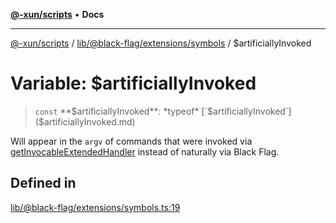 [**@-xun/scripts**](../../../../../README.md) • **Docs**

***

[@-xun/scripts](../../../../../README.md) / [lib/@black-flag/extensions/symbols](../README.md) / $artificiallyInvoked

# Variable: $artificiallyInvoked

> `const` **$artificiallyInvoked**: *typeof* [`$artificiallyInvoked`]($artificiallyInvoked.md)

Will appear in the `argv` of commands that were invoked via
[getInvocableExtendedHandler](../../functions/getInvocableExtendedHandler.md) instead of naturally via Black Flag.

## Defined in

[lib/@black-flag/extensions/symbols.ts:19](https://github.com/Xunnamius/xscripts/blob/61a6185ffd6f73d4fe8e86fde7ca0e419bd4f892/lib/@black-flag/extensions/symbols.ts#L19)
